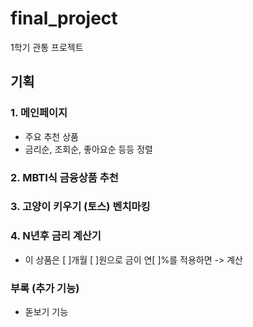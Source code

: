 # final_project
1학기 관통 프로젝트
## 기획
### 1. 메인페이지
- 주요 추천 상품
- 금리순, 조회순, 좋아요순 등등 정렬

### 2. MBTI식 금융상품 추천
### 3. 고양이 키우기 (토스) 벤치마킹
### 4. N년후 금리 계산기
- 이 상품은 [ ]개월 [ ]원으로 금이 연[ ]%를 적용하면 -> 계산
### 부록 (추가 기능)
- 돋보기 기능 

